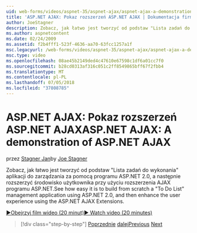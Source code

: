 ```yaml
---
uid: web-forms/videos/aspnet-35/aspnet-ajax/aspnet-ajax-a-demonstration-of-aspnet-ajax
title: 'ASP.NET AJAX: Pokaz rozszerzeń ASP.NET AJAX | Dokumentacja firmy Microsoft'
author: JoeStagner
description: Zobacz, jak łatwo jest tworzyć od podstaw "Lista zadań do wykonania" aplikacji do zarządzania za pomocą programu ASP.NET 2.0, a następnie rozszerzyć środowisko użytkownika, za pomocą kodu ASP.NET AJAX...
ms.author: aspnetcontent
ms.date: 02/24/2009
ms.assetid: f2b4fff1-523f-4636-aa70-63fcc1257a1f
msc.legacyurl: /web-forms/videos/aspnet-35/aspnet-ajax/aspnet-ajax-a-demonstration-of-aspnet-ajax
msc.type: video
ms.openlocfilehash: 08ae45b2149ded4c47610e67598c1df6a01cc7f0
ms.sourcegitcommit: b28cd0313af316c051c2ff8549865bff67f2fbb4
ms.translationtype: MT
ms.contentlocale: pl-PL
ms.lasthandoff: 07/05/2018
ms.locfileid: "37808785"
---
```

<a name="aspnet-ajax-a-demonstration-of-aspnet-ajax"></a><span data-ttu-id="fdf60-103">ASP.NET AJAX: Pokaz rozszerzeń ASP.NET AJAX</span><span class="sxs-lookup"><span data-stu-id="fdf60-103">ASP.NET AJAX: A demonstration of ASP.NET AJAX</span></span>
====================
<span data-ttu-id="fdf60-104">przez [Stagner Jan](https://github.com/JoeStagner)</span><span class="sxs-lookup"><span data-stu-id="fdf60-104">by [Joe Stagner](https://github.com/JoeStagner)</span></span>

<span data-ttu-id="fdf60-105">Zobacz, jak łatwo jest tworzyć od podstaw "Lista zadań do wykonania" aplikacji do zarządzania za pomocą programu ASP.NET 2.0, a następnie rozszerzyć środowisko użytkownika przy użyciu rozszerzenia AJAX programu ASP.NET.</span><span class="sxs-lookup"><span data-stu-id="fdf60-105">See how easy it is to build from scratch a "To Do List" management application using ASP.NET 2.0, and then enhance the user experience using the ASP.NET AJAX Extensions.</span></span>

[<span data-ttu-id="fdf60-106">&#9654;Obejrzyj film wideo (20 minut)</span><span class="sxs-lookup"><span data-stu-id="fdf60-106">&#9654; Watch video (20 minutes)</span></span>](https://channel9.msdn.com/Blogs/ASP-NET-Site-Videos/aspnet-ajax-a-demonstration-of-aspnet-ajax)

> [!div class="step-by-step"]
> <span data-ttu-id="fdf60-107">[Poprzednie](creating-and-using-an-ajax-enabled-web-service-in-a-web-site.md)
> [dalej](adonet-data-services-with-aspnet-ajax-support.md)</span><span class="sxs-lookup"><span data-stu-id="fdf60-107">[Previous](creating-and-using-an-ajax-enabled-web-service-in-a-web-site.md)
[Next](adonet-data-services-with-aspnet-ajax-support.md)</span></span>
